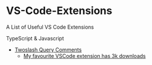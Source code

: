 # VS-Code-Extensions
A List of Useful VS Code Extensions

TypeScript & Javascript

- [Twoslash Query Comments](https://marketplace.visualstudio.com/items?itemName=Orta.vscode-twoslash-queries)
  - [My favourite VSCode extension has 3k downloads](https://www.youtube.com/watch?v=u0adKDu--cA)
